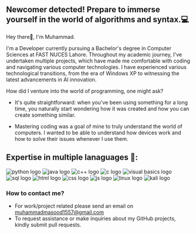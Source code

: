 ## Newcomer detected! Prepare to immerse yourself in the world of algorithms and syntax.💻



Hey there👋, I'm Muhammad. 

I'm a Developer currently pursuing a Bachelor's degree in Computer Sciences at FAST NUCES Lahore. Throughout my academic journey, I've undertaken multiple projects, which have made me comfortable with coding and navigating various computer technologies. I have experienced various technological transitions, from the era of Windows XP to witnessing the latest advancements in AI innovation.

How did I venture into the world of programming, one might ask?

- It's quite straightforward: when you've been using something for a long time, you naturally start wondering how it was created and how you can create something similar.

 - Mastering coding was a goal of mine to truly understand the world of computers. I wanted to be able to understand how devices work and how to solve their issues whenever I use them.


## Expertise in multiple lanaguages 🔧:

![python logo](https://github.com/Bqtty/Bqtty/assets/93125988/7142c3c8-e5ff-49f6-a269-eed66617c950)  ![java logo](https://github.com/Bqtty/Bqtty/assets/93125988/e997319c-5d08-40aa-9989-05b3ffcc5771)
![c++ logo](https://github.com/Bqtty/Bqtty/assets/93125988/73f42ecd-0091-4a96-a022-6bb73455430d)
![c logo](https://github.com/Bqtty/Bqtty/assets/93125988/0023a1ba-f09d-49d5-ac77-37a9bdff0635)
![visual basics logo](https://github.com/Bqtty/Bqtty/assets/93125988/8a3659f2-be76-492c-874a-af293464aff2)
![sql logo](https://github.com/Bqtty/Bqtty/assets/93125988/235cb4a9-caf9-4ebd-9135-884d7a1565c3)
![html logo](https://github.com/Bqtty/Bqtty/assets/93125988/2c28d4dc-c29b-4891-a1db-09c0ca348b7d)
![css logo](https://github.com/Bqtty/Bqtty/assets/93125988/2e301ad6-6ec1-4197-9b8a-07d11ca9cdaa)
![js logo](https://github.com/Bqtty/Bqtty/assets/93125988/2e127e77-2d51-4a6e-852e-4e1a097fbed8)
![linux logo](https://github.com/Bqtty/Bqtty/assets/93125988/b17c426e-c343-4c5a-899b-11209fd21e09)
![kali logo](https://github.com/Bqtty/Bqtty/assets/93125988/61cc50e7-53ba-4ec2-a6cf-379b887eda2d)



  
### How to contact me?

- For work/project related please send an email on muhammadmasood1557@gmail.com
- To request assistance or make inquiries about my GitHub projects, kindly submit pull requests.
